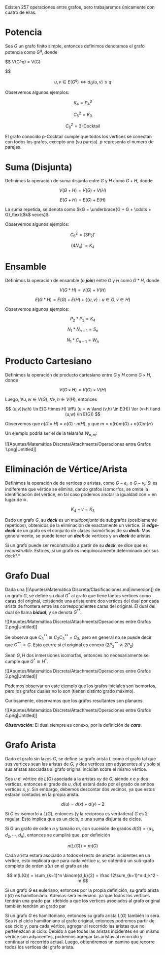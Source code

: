 Existen 257 operaciones entre grafos, pero trabajaremos únicamente con cuatro de ellas.

# Potencia

Sea $G$ un grafo finito simple, entonces definimos denotamos el grafo potencia como $G^q$, donde

$$
V(G^q) = V(G)

$$

$$
u, v \in E(G^q) \iff d_G(u,v) \leq q
$$

Observemos algunos ejemplos:

$$
K_4 = P_4^3
$$

$$
C_5^2 = K_3
$$

$$
C_6^2 = 3\text{-Cocktail}
$$

El grafo conocido $p$-Cocktail cumple que todos los vertices se conectan con todos los grafos, excepto uno (su pareja). $p$ representa el numero de parejas.

# Suma (Disjunta)

Definimos la operación de suma disjunta entre $G$ y $H$ como $G + H$, donde

$$
V(G+H) =V(G) + V(H)
$$

$$
E(G+H) = E(G) + E(H)
$$

La suma repetida, se denota como $kG = \underbrace{G + G + \cdots + G}_\text{$k$ veces}$

Observemos algunos ejemplos:

$$
C_6^2 = (3P_2)'
$$

$$
(4N_4)' = K_4
$$

# Ensamble

Definimos la operación de ensamble (o ***join***) entre $G$ y $H$ como $G * H$, donde

$$
V(G *H) = V(G) + V(H)
$$

$$
E(G*H) = E(G) + E(H) + \{\{u,v\}: u\in G, v \in H\}
$$

Observemos algunos ejemplos:

$$
P_2 * P_2 = K_4
$$

$$
 N_1 * N_{n-1} = S_n
$$

$$
N_1 * C_{n-1} = W_n
$$

# Producto Cartesiano

Definimos la operación de producto cartesiano entre $G$ y $H$ como $G \times H$, donde

$$
V(G \times H) = V(G) \times V(H)
$$

Luego, $\forall u,w \in V(G)$, $\forall v,h \in V(H)$, entonces

$$
(u,v)(w,h) \in E(G \times H) \iff\\ (u = w \land (v,h) \in E(H)) \lor (v=h \land (u,w) \in E(G))
$$

Observemos que $n(G \times H) = n(G) \cdot n(H)$, y que $m = n(H)m(G) + n(G)m(H)$

Un ejemplo podría ser el de la telaraña $W_{n,m}$:

![[Apuntes/Matemática Discreta/Attachments/Operaciones entre Grafos 1.png|Untitled]]

# Eliminación de Vértice/Arista

Definimos la operación de de vertices o aristas, como $G - e_i$, o $G - v_i$. Si es indiferente que vértice se elimina, dando grafos isomorfos, se omite la identificación del vértice, en tal caso podemos anotar la igualdad con $=$ en lugar de $\cong$. 

$$
K_4 - v = K_3
$$

Dado un grafo $G$, su ***deck*** es un *multiconjunto* de subgrafos (posiblemente repetidos), obtenidos de la eliminación de exactamente un vértice. El ***edge-deck*** de un grafo es el conjunto de clases isomórficas de su ***deck***. Mas generalmente, se puede tener un ***deck*** de vertices y un ***deck*** de aristas.

Si un grafo puede ser reconstruido a partir de su ***deck***, se dice que es *reconstruible*. Esto es, si un grafo es inequívocamente determinado por sus deck*.*

# Grafo Dual

Dada una [[Apuntes/Matemática Discreta/Clasificaciones.md|inmersion]] de un grafo $G$, se define su dual $G^*$ al grafo que tiene tantos vertices como caras del original, existiendo una arista entre dos vertices del dual por cada arista de frontera entre las correspondientes caras del original. El dual del dual se llama ***bidual***, y se denota $G^{**}$.

![[Apuntes/Matemática Discreta/Attachments/Operaciones entre Grafos 2.png|Untitled]]

Se observa que $C_3^{**} \cong C_3$$C_3^{**} = C_3$, pero en general no se puede decir que $G^{**} \cong G$. Esto ocurre si el original es conexo $(2P_2^{**} \ncong 2P_2)$ 

Sean $G, H$ dos inmersiones isomorfas, entonces no necesariamente se cumple que $G^* \cong H^*$.

![[Apuntes/Matemática Discreta/Attachments/Operaciones entre Grafos 3.png|Untitled]]

Podemos observar en este ejemplo que los grafos iniciales son isomorfos, pero los grafos duales no lo son (tienen distinto grado máximo).

Curiosamente, observamos que los grafos resultantes son planares.

![[Apuntes/Matemática Discreta/Attachments/Operaciones entre Grafos 4.png|Untitled]]

***Observación:*** El dual siempre es conexo, por la definición de ***cara***.

# Grafo Arista

Dado el grafo sin lazos $G$, se define su grafo arista $L$ como el grafo tal que sus vertices sean las aristas de $G$, y dos vertices son adyacentes si y solo si sus aristas asociadas al grafo original incidían sobre el mismo vértice.

Sea $u$ el vértice de $L(G)$ asociada a la aristas $xy$ de $G$, siendo $x$ e $y$ dos vertices, entonces el grado de $u$, $d(u)$ estará dado por el grado de ambos vertices $x,y$. Sin embargo, debemos descontar dos vecinos, ya que estos estarán contados en la propia arista.

$$
d(u) = d(x) + d(y) - 2
$$

Si $G$ es isomorfo a $L(G)$, entonces (y la reciproca es verdadera) $G$ es $2$-regular. Esto implica que es un ciclo, o una suma disjunta de ciclos.

Si $G$ un grafo de orden $n$ y tamaño $m$, con sucesión de grados $d(G) = (d_1, d_2, \cdots, d_n)$, entonces se cumplirá que, por definición

$$
n(L(G)) = m(G)
$$

Cada arista estará asociado a todos el resto de aristas incidentes en un vértice, esto implicara que para cada vértice $u$, se obtendrá un sub-grafo completo de orden $d(u)$ en el grafo arista

$$
m(L(G)) = \sum_{k=1}^n \binom{d_k}{2} = \frac 12\sum_{k=1}^n d_k^2 - m
$$

Si un grafo $G$ es euleriano, entonces por la propia definición, su grafo arista $L(G)$ es hamiltoniano. Ademas será euleriano. ya que todos los vertices tendrán una grado par. (debido a que los vertices asociados al grafo original también tendrán un grado par

Si un grafo $G$ es hamiltoniano, entonces su grafo arista $L(G)$ también lo será. Sea $H$ el ciclo hamiltoniano al grafo original, entonces podremos partir de ese ciclo y, para cada vértice, agregar al recorrido las aristas que no pertenezcan al ciclo. Debido a que todas las aristas incidentes en un mismo vértice son adyacentes, podremos agregar las aristas al recorrido y continuar el recorrido actual. Luego, obtendremos un camino que recorre todos los vertices del grafo arista.